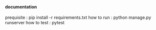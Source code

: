 #### documentation

prequisite : pip install -r requirements.txt
how to run : python manage.py runserver
how to test : pytest
